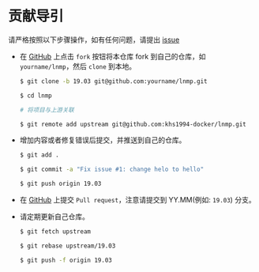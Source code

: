 # 贡献导引

请严格按照以下步骤操作，如有任何问题，请提出 [issue](https://github.com/khs1994-docker/lnmp/issues/new)

* 在 [GitHub](https://github.com/khs1994-docker/lnmp/fork) 上点击 `fork` 按钮将本仓库 fork 到自己的仓库，如 `yourname/lnmp`，然后 `clone` 到本地。

  ```bash
  $ git clone -b 19.03 git@github.com:yourname/lnmp.git

  $ cd lnmp

  # 将项目与上游关联

  $ git remote add upstream git@github.com:khs1994-docker/lnmp.git
  ```

* 增加内容或者修复错误后提交，并推送到自己的仓库。

  ```bash
  $ git add .

  $ git commit -a "Fix issue #1: change helo to hello"

  $ git push origin 19.03
  ```

* 在 [GitHub](https://github.com/khs1994-docker/lnmp) 上提交 `Pull request`，注意请提交到 YY.MM(例如: `19.03`) 分支。

* 请定期更新自己仓库。

  ```bash
  $ git fetch upstream

  $ git rebase upstream/19.03

  $ git push -f origin 19.03
  ```
